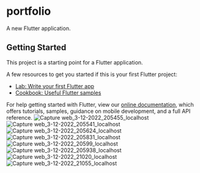 # portfolio

A new Flutter application.

## Getting Started

This project is a starting point for a Flutter application.

A few resources to get you started if this is your first Flutter project:

- [Lab: Write your first Flutter app](https://flutter.dev/docs/get-started/codelab)
- [Cookbook: Useful Flutter samples](https://flutter.dev/docs/cookbook)

For help getting started with Flutter, view our
[online documentation](https://flutter.dev/docs), which offers tutorials,
samples, guidance on mobile development, and a full API reference.
![Capture web_3-12-2022_205455_localhost](https://user-images.githubusercontent.com/78795548/205460349-dfc0701d-67bb-400f-a2a5-07f3d113eaad.jpeg)
![Capture web_3-12-2022_205541_localhost](https://user-images.githubusercontent.com/78795548/205460352-937bfbb4-77e6-41a6-9990-bf8f67503fcd.jpeg)
![Capture web_3-12-2022_205624_localhost](https://user-images.githubusercontent.com/78795548/205460356-6325c54f-9a20-4035-a010-21d0bce67ad2.jpeg)
![Capture web_3-12-2022_205831_localhost](https://user-images.githubusercontent.com/78795548/205461514-1da0b441-1603-433c-881e-e2f7a45f5034.jpeg)
![Capture web_3-12-2022_20599_localhost](https://user-images.githubusercontent.com/78795548/205461518-849b367d-9928-429d-a14f-52106fb5eedb.jpeg)
![Capture web_3-12-2022_205938_localhost](https://user-images.githubusercontent.com/78795548/205460366-cb84dc39-0d9a-4cfc-9a1b-bdf11400a20e.jpeg)
![Capture web_3-12-2022_21020_localhost](https://user-images.githubusercontent.com/78795548/205460370-28549f1c-0fb1-400a-b054-59c52a8a8de6.jpeg)
![Capture web_3-12-2022_21055_localhost](https://user-images.githubusercontent.com/78795548/205461547-61de6977-28ed-45c7-907a-4cea866c9314.jpeg)


